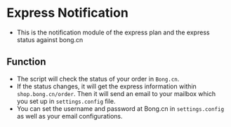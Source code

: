 # Express Notification
* This is the notification module of the express plan and the express status against bong.cn

## Function
* The script will check the status of your order in `Bong.cn`.
* If the status changes, it will get the express information within `shop.bong.cn/order`. Then it will send an email to your mailbox which you set up in `settings.config` file.
* You can set the username and password at Bong.cn in `settings.config` as well as your email configurations.